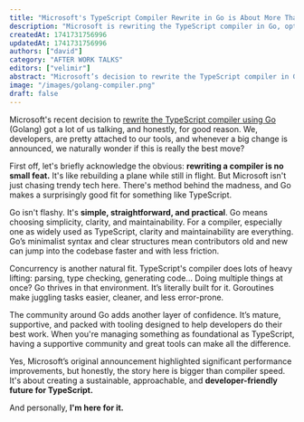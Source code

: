 ```yaml
---
title: "Microsoft's TypeScript Compiler Rewrite in Go is About More Than Speed"
description: "Microsoft is rewriting the TypeScript compiler in Go, optimizing for simplicity, maintainability, and concurrency, shaping a more sustainable and developer-friendly future for TypeScript."
createdAt: 1741731756996
updatedAt: 1741731756996
authors: ["david"]
category: "AFTER WORK TALKS"
editors: ["velimir"]
abstract: "Microsoft’s decision to rewrite the TypeScript compiler in Go (Golang) has sparked discussion among developers. This shift isn’t just about performance—it’s about long-term maintainability, clarity, and developer experience. Go’s simplicity, strong concurrency model, and supportive ecosystem make it a natural fit for a project as critical as TypeScript. By choosing Go, Microsoft aims to create a more sustainable and approachable compiler, ensuring TypeScript remains efficient and accessible for years to come."
image: "/images/golang-compiler.png"
draft: false
---
```


Microsoft's recent decision to [rewrite the TypeScript compiler using Go](https://devblogs.microsoft.com/typescript/typescript-native-port/) (Golang) got a lot of us talking, and honestly, for good reason. We, developers, are pretty attached to our tools, and whenever a big change is announced, we naturally wonder if this is really the best move?

First off, let's briefly acknowledge the obvious: **rewriting a compiler is no small feat.** It's like rebuilding a plane while still in flight. But Microsoft isn't just chasing trendy tech here. There's method behind the madness, and Go makes a surprisingly good fit for something like TypeScript.

Go isn't flashy. It's **simple, straightforward, and practical**. Go means choosing simplicity, clarity, and maintainability. For a compiler, especially one as widely used as TypeScript, clarity and maintainability are everything. Go’s minimalist syntax and clear structures mean contributors old and new can jump into the codebase faster and with less friction.

Concurrency is another natural fit. TypeScript's compiler does lots of heavy lifting: parsing, type checking, generating code... Doing multiple things at once? Go thrives in that environment. It’s literally built for it. Goroutines make juggling tasks easier, cleaner, and less error-prone.

The community around Go adds another layer of confidence. It’s mature, supportive, and packed with tooling designed to help developers do their best work. When you're managing something as foundational as TypeScript, having a supportive community and great tools can make all the difference.

Yes, Microsoft’s original announcement highlighted significant performance improvements, but honestly, the story here is bigger than compiler speed. It's about creating a sustainable, approachable, and **developer-friendly future for TypeScript.**

And personally, **I'm here for it.**

